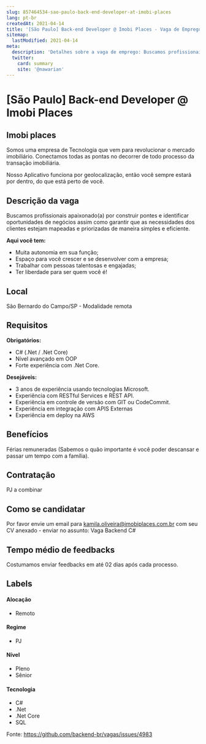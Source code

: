 ```yaml
---
slug: 857464534-sao-paulo-back-end-developer-at-imobi-places
lang: pt-br
createdAt: 2021-04-14
title: '[São Paulo] Back-end Developer @ Imobi Places - Vaga de Emprego'
sitemap:
  lastModified: 2021-04-14
meta:
  description: 'Detalhes sobre a vaga de emprego: Buscamos profissionais apaixonado(a) por construir pontes e identificar oportunidades de negócios assim como garantir que as necessidades dos clientes estejam mapeadas e priorizadas de maneira simples e eficiente.  **Aqui você tem:** * Muita autonomia em sua função; * Espaço para você crescer e se desenvolver com a empresa; * Trabalhar com pessoas talentosas e engajadas; * Ter liberdade para ser quem você é!'
  twitter:
    card: summary
    site: '@nawarian'
---
```


# [São Paulo] Back-end Developer @ Imobi Places

## Imobi places

Somos uma empresa de Tecnologia que vem para revolucionar o mercado imobiliário. Conectamos todas as pontas no decorrer de todo processo da transação imobiliária. 

Nosso Aplicativo funciona por geolocalização, então você sempre estará por dentro, do que está perto de você. 

## Descrição da vaga

Buscamos profissionais apaixonado(a) por construir pontes e identificar oportunidades de negócios assim como garantir que as necessidades dos clientes estejam mapeadas e priorizadas de maneira simples e eficiente. 

**Aqui você tem:**

* Muita autonomia em sua função;
* Espaço para você crescer e se desenvolver com a empresa;
* Trabalhar com pessoas talentosas e engajadas;
* Ter liberdade para ser quem você é!

## Local

São Bernardo do Campo/SP - Modalidade remota

## Requisitos

**Obrigatórios:**
* C# (.Net / .Net Core)
* Nível avançado em OOP
* Forte experiência com .Net Core.

**Desejáveis:**
* 3 anos de experiência usando tecnologias Microsoft.
* Experiência com RESTful Services e REST API.
* Experiência em controle de versão com GIT ou CodeCommit.
* Experiência em integração com APIS Externas
* Experiência em deploy na AWS

## Benefícios

Férias remuneradas (Sabemos o quão importante é você poder descansar e passar um tempo com a família). 

## Contratação

PJ a combinar

## Como se candidatar

Por favor envie um email para kamila.oliveira@imobiplaces.com.br com seu CV anexado - enviar no assunto: Vaga Backend C#

## Tempo médio de feedbacks

Costumamos enviar feedbacks em até 02 dias após cada processo.

## Labels
<!-- retire os labels que não fazem sentido à vaga -->

#### Alocação
- Remoto

#### Regime
- PJ

#### Nível
- Pleno
- Sênior

#### Tecnologia
- C#
- .Net
- .Net Core
- SQL




Fonte: https://github.com/backend-br/vagas/issues/4983
